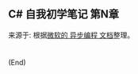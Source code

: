 ## C# 自我初学笔记 第N章  

来源于: 根据[微软的 异步编程 文档](https://learn.microsoft.com/zh-cn/dotnet/csharp/programming-guide/concepts/async/task-asynchronous-programming-model)整理。



### 


```c#

```

(End)